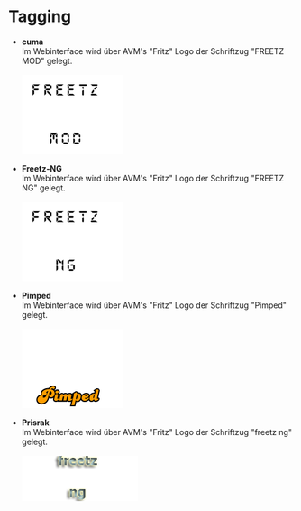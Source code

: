 # Tagging

 * **cuma**<br>
   Im Webinterface wird über AVM's "Fritz" Logo der Schriftzug "FREETZ MOD" gelegt.<br><br>
   [![Tagging cuma](../screenshots/000-TAG_cuma.png)](../screenshots/000-TAG_cuma.png)
   
 * **Freetz-NG**<br>
   Im Webinterface wird über AVM's "Fritz" Logo der Schriftzug "FREETZ NG" gelegt.<br><br>
   [![Tagging Freetz-NG](../screenshots/000-TAG_freetz-ng.png)](../screenshots/000-TAG_freetz-ng.png)
   
 * **Pimped**<br>
   Im Webinterface wird über AVM's "Fritz" Logo der Schriftzug "Pimped" gelegt.<br><br>
   [![Tagging Pimped](../screenshots/000-TAG_pimped.png)](../screenshots/000-TAG_pimped.png)
   
 * **Prisrak**<br>
   Im Webinterface wird über AVM's "Fritz" Logo der Schriftzug "freetz ng" gelegt.<br><br>
   [![Tagging Prisrak](../screenshots/000-TAG_prisrak.png)](../screenshots/000-TAG_prisrak.png)

